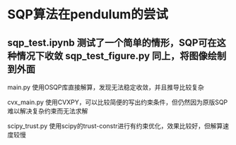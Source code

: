 # SQP算法在pendulum的尝试
sqp_test.ipynb 测试了一个简单的情形，SQP可在这种情况下收敛
sqp_test_figure.py 同上，将图像绘制到外面
---
main.py 使用OSQP库直接解算，发现无法稳定收敛，并且推导比较复杂

cvx_main.py 使用CVXPY，可以比较简便的写出约束条件，但仍然因为原版SQP难以解决复杂约束而无法求解

scipy_trust.py 使用scipy的trust-constr进行有约束优化，效果比较好，但解算速度较慢